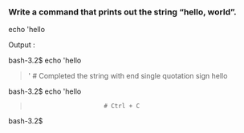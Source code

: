### Write a command that prints out the string “hello, world”.


echo 'hello


Output : 

bash-3.2$ echo 'hello
> '                        # Completed the string with end single quotation sign
hello

bash-3.2$ echo 'hello
>                          # Ctrl + C
bash-3.2$ 
